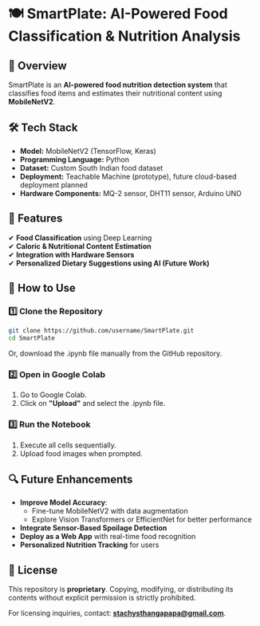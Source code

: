 # 🍽️ SmartPlate: AI-Powered Food Classification & Nutrition Analysis  

## 📌 Overview  
SmartPlate is an **AI-powered food nutrition detection system** that classifies food items and estimates their nutritional content using **MobileNetV2**.   

## 🛠 Tech Stack  
- **Model:** MobileNetV2 (TensorFlow, Keras)  
- **Programming Language:** Python  
- **Dataset:** Custom South Indian food dataset  
- **Deployment:** Teachable Machine (prototype), future cloud-based deployment planned
- **Hardware Components:** MQ-2 sensor, DHT11 sensor, Arduino UNO

## 🔧 Features  
✔ **Food Classification** using Deep Learning  
✔ **Caloric & Nutritional Content Estimation**  
✔ **Integration with Hardware Sensors**  
✔ **Personalized Dietary Suggestions using AI (Future Work)**  

## 🚀 How to Use  
### 1️⃣ **Clone the Repository**  
```bash
git clone https://github.com/username/SmartPlate.git
cd SmartPlate
```
Or, download the .ipynb file manually from the GitHub repository.

### 2️⃣ **Open in Google Colab**
1. Go to Google Colab.
2. Click on **"Upload"** and select the .ipynb file.

### 3️⃣ **Run the Notebook**
1. Execute all cells sequentially.
2. Upload food images when prompted.

## 🔍 Future Enhancements  
- **Improve Model Accuracy**:  
  - Fine-tune MobileNetV2 with data augmentation  
  - Explore Vision Transformers or EfficientNet for better performance  
- **Integrate Sensor-Based Spoilage Detection** 
- **Deploy as a Web App** with real-time food recognition  
- **Personalized Nutrition Tracking** for users  

## 📜 License  
This repository is **proprietary**. Copying, modifying, or distributing its contents without explicit permission is strictly prohibited.  

For licensing inquiries, contact: **stachysthangapapa@gmail.com**.  

